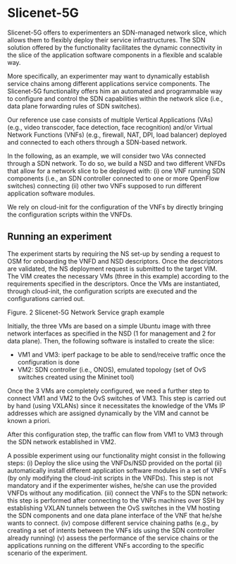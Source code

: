 <!-- TITLE: Slicenet -->
<!-- SUBTITLE: Slicenet-5G -->

# Slicenet-5G 

Slicenet-5G offers to experimenters an SDN-managed network slice, which allows them to flexibly deploy their service infrastructures. The SDN solution offered by the functionality facilitates the dynamic connectivity in the slice of the application software components in a flexible and scalable way.

More specifically, an experimenter may want to dynamically establish service chains among different applications service components. The Slicenet-5G functionality offers him an automated and programmable way to configure and control the SDN capabilities within the network slice (i.e., data plane forwarding rules of SDN switches).

Our reference use case consists of multiple Vertical Applications (VAs) (e.g., video transcoder, face detection, face recognition) and/or Virtual Network Functions (VNFs) (e.g., firewall, NAT, DPI, load balancer) deployed and connected to each others through a SDN-based network. 


In the following, as an example, we will consider two VAs connected through a SDN network. To do so, we build a NSD and two different VNFDs that allow for a network slice to be deployed with: (i) one VNF running SDN components (i.e., an SDN controller connected to one or more OpenFlow switches) connecting (ii) other two VNFs supposed to run different application software modules.

We rely on cloud-init for the configuration of the VNFs by directly bringing the configuration scripts within the VNFDs. 

## Running an experiment

The experiment starts by requiring the NS set-up by sending a request to OSM for onboarding the VNFD and NSD descriptors. Once the descriptors are validated, the NS deployment request is submitted to the target VIM. The VIM creates the necessary VMs (three in this example) according to the requirements specified in the descriptors. Once the VMs are instantiated, through cloud-init, the configuration scripts are executed and the configurations carried out. 
 
Figure. 2 Slicenet-5G Network Service graph example

Initially, the three VMs are based on a simple Ubuntu image with three network interfaces as specified in the NSD (1 for management and 2 for data plane). Then, the following software is installed to create the slice:
-	VM1 and VM3: iperf package to be able to send/receive traffic once the configuration is done
-	VM2: SDN controller (i.e., ONOS), emulated topology (set of OvS switches created using the Mininet tool)

Once the 3 VMs are completely configured, we need a further step to connect VM1 and VM2 to the OvS switches of VM3. This step is carried out by hand (using VXLANs) since it necessitates the knowledge of the VMs IP addresses which are assigned dynamically by the VIM and cannot be known a priori.

After this configuration step, the traffic can flow from VM1 to VM3 through the SDN network established in VM2. 

A possible experiment using our functionality might consist in the following steps: 
(i)	Deploy the slice using the VNFDs/NSD provided on the portal
(ii)	automatically install different application software modules in a set of VNFs (by only modifying the cloud-init scripts in the VNFDs). This step is not mandatory and if the experimenter wishes, he/she can use the provided VNFDs without any modification.
(iii)	connect the VNFs to the SDN network: this step is performed after connecting to the VNFs machines over SSH by establishing VXLAN tunnels between the OvS switches in the VM hosting the SDN components and one data plane interface of the VNF that he/she wants to connect.
(iv)	compose different service chaining paths (e.g., by creating a set of intents between the VNFs ids using the SDN controller already running)
(v)	assess the performance of the service chains or the applications running on the different VNFs according to the specific scenario of the experiment.
